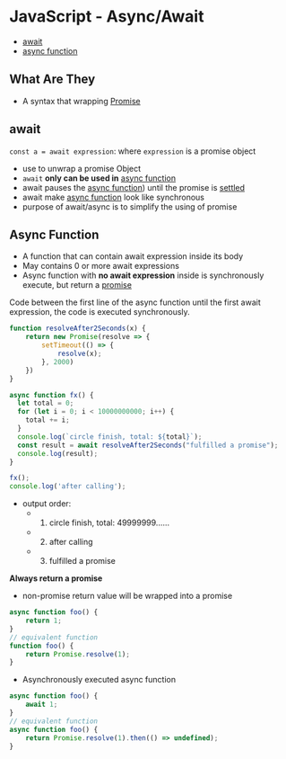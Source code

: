 # JavaScript - Async/Await

- [await](#await)
- [async function](#async-function)

## What Are They

- A syntax that wrapping [Promise](javascript-promise.md)

## await

`const a = await expression`: where `expression` is a promise object

- use to unwrap a promise Object
- `await` **only can be used in** [async function](#async-function)
- await pauses the [async function](#async-function)) until the promise is [settled](javascript-promise-foundation.md#states-of-promise)
- await make [async function](#async-function) look like synchronous
- purpose of await/async is to simplify the using of promise

## Async Function

- A function that can contain await expression inside its body
- May contains 0 or more await expressions
- Async function with **no await expression** inside is synchronously execute, but return a [promise](javascript-promise.md)

Code between the first line of the async function until the first await expression, the code is executed synchronously.


```js
function resolveAfter2Seconds(x) {
    return new Promise(resolve => {
        setTimeout(() => {
            resolve(x);
        }, 2000)
    })
}

async function fx() {
  let total = 0;
  for (let i = 0; i < 10000000000; i++) {
    total += i;
  }
  console.log(`circle finish, total: ${total}`);
  const result = await resolveAfter2Seconds("fulfilled a promise");
  console.log(result);
}

fx();
console.log('after calling');
```

- output order:
  - 1. circle finish, total: 49999999......
  - 2. after calling
  - 3. fulfilled a promise

**Always return a promise**

- non-promise return value will be wrapped into a promise

```js
async function foo() {
    return 1;
}
// equivalent function
function foo() {
    return Promise.resolve(1);
}
```

- Asynchronously executed async function

```js
async function foo() {
    await 1;
}
// equivalent function
async function foo() {
    return Promise.resolve(1).then(() => undefined);
}
```

